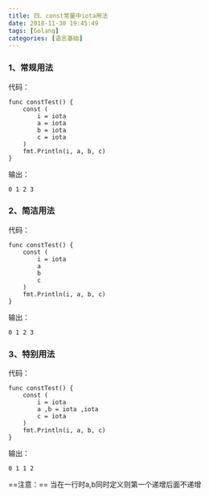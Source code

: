 ```yaml
---
title: 四、const常量中iota用法
date: 2018-11-30 19:45:49
tags: [Golang]
categories: [语言基础]
---
```


### 1、常规用法
代码：
```
func constTest() {
	const (
		i = iota
		a = iota
		b = iota
		c = iota
	)
	fmt.Println(i, a, b, c)
}
```
输出：

```
0 1 2 3
```

### 2、简洁用法
代码：
```
func constTest() {
	const (
		i = iota
		a
		b
		c
	)
	fmt.Println(i, a, b, c)
}
```
输出：

```
0 1 2 3
```


### 3、特别用法
代码：
```
func constTest() {
	const (
		i = iota
		a ,b = iota ,iota
		c = iota
	)
	fmt.Println(i, a, b, c)
}
```
输出：

```
0 1 1 2
```
==注意：== 当在一行时a,b同时定义则第一个递增后面不递增


